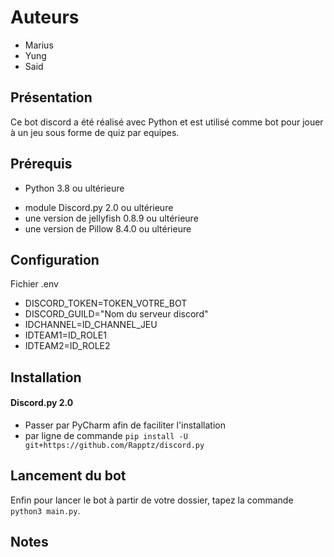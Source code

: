 # Auteurs
* Marius
* Yung
* Said


## Présentation
Ce bot discord a été réalisé avec Python et est utilisé comme bot pour jouer à un jeu sous forme de quiz par equipes.

## Prérequis
* Python 3.8 ou ultérieure
- module Discord.py 2.0 ou ultérieure
- une version de jellyfish 0.8.9 ou ultérieure
- une version de Pillow 8.4.0 ou ultérieure

## Configuration
Fichier .env
- DISCORD_TOKEN=TOKEN_VOTRE_BOT
- DISCORD_GUILD="Nom du serveur discord"
- IDCHANNEL=ID_CHANNEL_JEU
- IDTEAM1=ID_ROLE1
- IDTEAM2=ID_ROLE2


## Installation
#### Discord.py 2.0
- Passer par PyCharm afin de faciliter l'installation
- par ligne de commande `pip install -U git+https://github.com/Rapptz/discord.py`

## Lancement du bot

Enfin pour lancer le bot à partir de votre dossier, tapez la commande `python3 main.py`. 

## Notes


